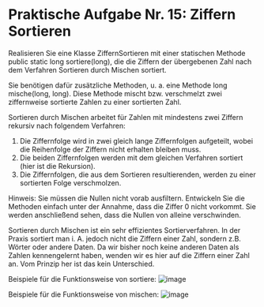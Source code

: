 # Praktische Aufgabe Nr. 15: Ziffern Sortieren

Realisieren Sie eine Klasse ZiffernSortieren mit einer statischen Methode public static long sortiere(long), die die Ziffern der übergebenen Zahl nach dem Verfahren Sortieren durch Mischen sortiert.

Sie benötigen dafür zusätzliche Methoden, u. a. eine Methode long mische(long, long). Diese Methode mischt bzw. verschmelzt zwei ziffernweise sortierte Zahlen zu einer sortierten Zahl.

Sortieren durch Mischen arbeitet für Zahlen mit mindestens zwei Ziffern rekursiv nach folgendem Verfahren:
1. Die Ziffernfolge wird in zwei gleich lange Ziffernfolgen aufgeteilt, wobei die Reihenfolge der Ziffern nicht erhalten bleiben muss.
2. Die beiden Ziffernfolgen werden mit dem gleichen Verfahren sortiert (hier ist die Rekursion).
3. Die Ziffernfolgen, die aus dem Sortieren resultierenden, werden zu einer sortierten Folge verschmolzen.

Hinweis: Sie müssen die Nullen nicht vorab ausfiltern. Entwickeln Sie die Methoden einfach unter der Annahme, dass die Ziffer 0 nicht vorkommt. Sie werden anschließend sehen, dass die Nullen von alleine verschwinden.

Sortieren durch Mischen ist ein sehr effizientes Sortierverfahren. In der Praxis sortiert man i. A. jedoch nicht die Ziffern einer Zahl, sondern z.B. Wörter oder andere Daten. Da wir bisher noch keine anderen Daten als Zahlen kennengelernt haben, wenden wir es hier auf die Ziffern einer Zahl an. Vom Prinzip her ist das kein Unterschied.

Beispiele für die Funktionsweise von sortiere:
![image](https://user-images.githubusercontent.com/63674539/188528514-f27dc36f-d5b8-4f79-ac8d-f8b5fde6c9ef.png)

Beispiele für die Funktionsweise von mischen:
![image](https://user-images.githubusercontent.com/63674539/188528543-000b4ad5-43e8-4303-93aa-29d2906c32bc.png)
